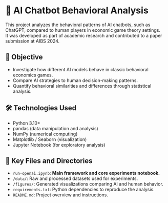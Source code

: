 # 🤖 AI Chatbot Behavioral Analysis

This project analyzes the behavioral patterns of AI chatbots, such as ChatGPT, compared to human players in economic game theory settings.  
It was developed as part of academic research and contributed to a paper submission at AIBS 2024.

## 🎯 Objective
- Investigate how different AI models behave in classic behavioral economics games.
- Compare AI strategies to human decision-making patterns.
- Quantify behavioral similarities and differences through statistical analysis.

## 🛠️ Technologies Used
- Python 3.10+
- pandas (data manipulation and analysis)
- NumPy (numerical computing)
- Matplotlib / Seaborn (visualization)
- Jupyter Notebook (for exploratory analysis)

## 📂 Key Files and Directories
- `run-openai.ipynb`: **Main framework and core experiments notebook.**
- `/data/`: Raw and processed datasets used for experiments.
- `/figures/`: Generated visualizations comparing AI and human behavior.
- `requirements.txt`: Python dependencies to reproduce the analysis.
- `README.md`: Project overview and instructions.
